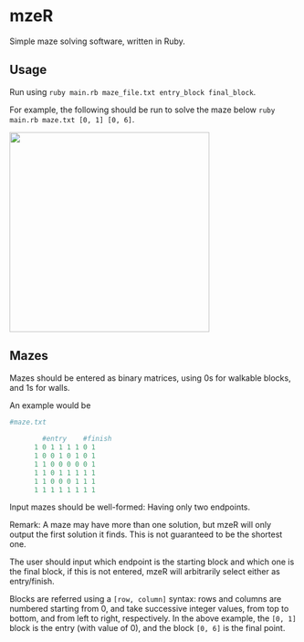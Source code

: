 # mzeR
Simple maze solving software, written in Ruby.

## Usage

Run using `ruby main.rb maze_file.txt entry_block final_block`.

For example, the following should be run to solve the maze below `ruby main.rb maze.txt [0, 1] [0, 6]`.


<img src=https://puu.sh/qwWpw/040866b127.png width=350px>

## Mazes

Mazes should be entered as binary matrices, using 0s for walkable blocks, and 1s for walls.

An example would be
```ruby
#maze.txt
     
        #entry    #finish     
      1 0 1 1 1 1 0 1
      1 0 0 1 0 1 0 1 
      1 1 0 0 0 0 0 1
      1 1 0 1 1 1 1 1
      1 1 0 0 0 1 1 1
      1 1 1 1 1 1 1 1
```
Input mazes should be well-formed: Having only two endpoints.

Remark: A maze may have more than one solution, but mzeR will only output the first solution it finds. This is not guaranteed to be the shortest one.

The user should input which endpoint is the starting block and which one is the final block, if this is not entered, mzeR will arbitrarily select either as entry/finish.

Blocks are referred using a `[row, column]` syntax: rows and columns are numbered starting from 0, and take successive integer values, from top to bottom, and from left to right, respectively.
In the above example, the `[0, 1]` block is the entry (with value of 0), and the block `[0, 6]` is the final point.

